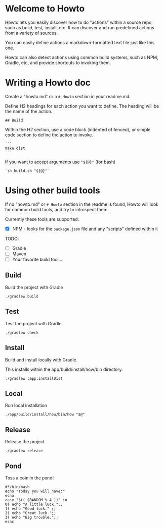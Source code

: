 
# Welcome to Howto

Howto lets you easily discover how to do "actions" within a source repo, such as build, test, install, etc.
It can discover and run predefined actions from a variety of sources.

You can easily define actions a markdown-formatted text file just like this one.

Howto can also detect actions using common build systems, such as NPM, Gradle, etc, and provide shortcuts to invoking them.

# Writing a Howto doc

Create a "howto.md" or a `# Howto` section in your readme.md.

Define H2 headings for each action you want to define. The heading will be the name of the action.

    ## Build

Within the H2 section, use a code block (indented of fenced), or simple code section to define the action to invoke.

    ```
    make dist
    ```

If you want to accept arguments use `"${@}"` (for bash) 

    `sh build.sh "${@}"`

# Using other build tools

If no "howto.md" or `# Howto` section in the readme is found,
Howto will look for common build tools, and try to introspect them.

Currently these tools are supported:

- [x] NPM - looks for the `package.json` file and any "scripts" defined within it

TODO:

- [ ] Gradle
- [ ] Maven
- [ ] Your favorite build tool...

## Build

Build the project with Gradle

    ./gradlew build

## Test

Test the project with Gradle

    ./gradlew check

## Install

Build and install locally with Gradle.

This installs within the app/build/install/how/bin directory.

    ./gradlew :app:installDist

## Local

Run local installation

    ./app/build/install/how/bin/how "$@"

## Release

Release the project.

    ./gradlew release

## Pond

Toss a coin in the pond!

    #!/bin/bash
    echo "Today you will have:"
    echo
    case "$(( $RANDOM % 4 ))" in
    0) echo "A little luck.";;
    1) echo "Good luck." ;;
    2) echo "Great luck.";;
    3) echo "Big trouble.";;
    esac